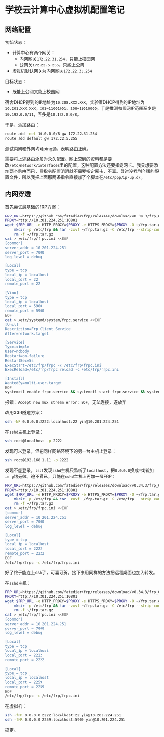 # 学校云计算中心虚拟机配置笔记

## 网络配置

初始状态：
* 计算中心有两个网关：
  * 内网网关`172.22.31.254`，只能上校园网
  * 公网关`172.22.5.255`，只能上公网
* 虚拟机默认网关为内网网关`172.22.31.254`

目标状态：
* 既能上公网又能上校园网

宿舍DHCP得到的IP地址为`10.208.XXX.XXX`，实验室DHCP得到的IP地址为`10.201.XXX.XXX`，`201=11001001`、`208=11010000`。于是推测校园网IP范围至少是`10.192.0.0/11`，至多是`10.192.0.0/8`。

于是，添加路由：
```sh
route add -net 10.0.0.0/8 gw 172.22.31.254
route add default gw 172.22.5.255
```

测试内网和外网均可ping通，表明路由正确。

需要将上述路由添加为永久配置。网上查到的资料都是要改`/etc/network/interfaces`里的配置，这种配置方法还要指定网卡。我只想要添加两个路由而已，用指令配置明明就不需要指定网卡，不喜。暂时没找到合适的配置文件，所以我把上面那两条指令直接加了个脚本在`/etc/ppp/ip-up.d/`。

## 内网穿透

首先尝试最基础的FRP方案：

```sh
FRP_URL=https://github.com/fatedier/frp/releases/download/v0.34.3/frp_0.34.3_linux_amd64.tar.gz
PROXY=http://10.201.224.251:10801
wget $FRP_URL -e HTTP_PROXY=$PROXY -e HTTPS_PROXY=$PROXY -O ~/frp.tar.gz &&
    mkdir -p /etc/frp && tar -zxvf ~/frp.tar.gz -C /etc/frp --strip-components=1 &&
    rm -f ~/frp.tar.gz
cat > /etc/frp/frpc.ini <<EOF
[common]
server_addr = 10.201.224.251
server_port = 7000
log_level = debug

[Local]
type = tcp
local_ip = localhost
local_port = 22
remote_port = 22

[Vino]
type = tcp
local_ip = localhost
local_port = 5900
remote_port = 5900
EOF
cat > /etc/systemd/system/frpc.service <<EOF
[Unit]
Description=Frp Client Service
After=network.target

[Service]
Type=simple
User=nobody
Restart=on-failure
RestartSec=5s
ExecStart=/etc/frp/frpc -c /etc/frp/frpc.ini
ExecReload=/etc/frp/frpc reload -c /etc/frp/frpc.ini

[Install]
WantedBy=multi-user.target
EOF
systemctl enable frpc.service && systemctl start frpc.service && systemctl status frpc.service
```

报错：`Accept new mux stream error: EOF`，无法连接，遂放弃

改用SSH隧道方案：

```sh
ssh -NR 0.0.0.0:2222:localhost:22 yin@10.201.224.251
```

在`sshd`主机上登录：
```sh
ssh root@localhost -p 2222
```

发现可以登录，但在同样网络环境下的另一台主机上登录：
```sh
ssh root@192.168.1.11 -p 2222
```

发现不能登录，`lsof`发现`sshd`主机只监听了`localhost`，把`0.0.0.0`换成`*`或者加上`-g`均无效。迫不得已，只能在`sshd`主机上再加一层FRP：

```sh
FRP_URL=https://github.com/fatedier/frp/releases/download/v0.34.3/frp_0.34.3_linux_amd64.tar.gz
PROXY=http://10.201.224.251:10801
wget $FRP_URL -e HTTP_PROXY=$PROXY -e HTTPS_PROXY=$PROXY -O ~/frp.tar.gz &&
    mkdir -p /etc/frp && tar -zxvf ~/frp.tar.gz -C /etc/frp --strip-components=1 &&
    rm -f ~/frp.tar.gz
cat > /etc/frp/frpc.ini <<EOF
[common]
server_addr = 10.201.224.251
server_port = 7000
log_level = debug

[Local]
type = tcp
local_ip = localhost
local_port = 2222
remote_port = 2222
EOF
/etc/frp/frpc -c /etc/frp/frpc.ini
```

好了终于能连上ssh了，可喜可贺。接下来用同样的方法把远程桌面也加入转发。

在`sshd`主机：

```sh
FRP_URL=https://github.com/fatedier/frp/releases/download/v0.34.3/frp_0.34.3_linux_amd64.tar.gz
PROXY=http://10.201.224.251:10801
wget $FRP_URL -e HTTP_PROXY=$PROXY -e HTTPS_PROXY=$PROXY -O ~/frp.tar.gz &&
    mkdir -p /etc/frp && tar -zxvf ~/frp.tar.gz -C /etc/frp --strip-components=1 &&
    rm -f ~/frp.tar.gz
cat > /etc/frp/frpc.ini <<EOF
[common]
server_addr = 10.201.224.251
server_port = 7000
log_level = debug

[Local]
type = tcp
local_ip = localhost
local_port = 2222
remote_port = 2222

[Local]
type = tcp
local_ip = localhost
local_port = 2259
remote_port = 2259
EOF
/etc/frp/frpc -c /etc/frp/frpc.ini
```

在虚拟机：

```sh
ssh -fNR 0.0.0.0:2222:localhost:22 yin@10.201.224.251
ssh -fNR 0.0.0.0:2259:localhost:5900 yin@10.201.224.251
```

搞定。